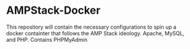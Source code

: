 # AMPStack-Docker
This repository will contain the necessary configurations to spin up a docker containter that follows the AMP Stack ideology. Apache, MySQL, and PHP. Contains PHPMyAdmin 
